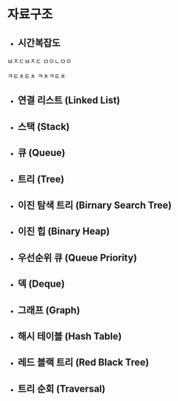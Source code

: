 # 자료구조


+ ## 시간복잡도
ㅂㅈㄷㅂㅈㄷ
ㅁㅇㄴㅁㅇ

ㅋㅌㅊㅌㅊ
ㅋㅊㅋㅌㅊ


+ ## 연결 리스트 (Linked List)

+ ## 스택 (Stack)

+ ## 큐 (Queue)

+ ## 트리 (Tree)

+ ## 이진 탐색 트리 (Birnary Search Tree)

+ ## 이진 힙 (Binary Heap)

+ ## 우선순위 큐 (Queue Priority)

+ ## 덱 (Deque)

+ ## 그래프 (Graph)

+ ## 해시 테이블 (Hash Table)

+ ## 레드 블랙 트리 (Red Black Tree)

+ ## 트리 순회 (Traversal)
